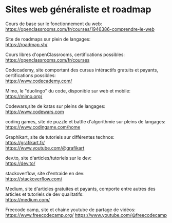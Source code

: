 # Sites web généraliste et roadmap

Cours de base sur le fonctionnement du web: \
https://openclassrooms.com/fr/courses/1946386-comprendre-le-web

Site de roadmaps sur plein de langages:\
https://roadmap.sh/

Cours libres d'openClassrooms, certifications possibles:\
https://openclassrooms.com/fr/courses

Codecademy, site comportant des cursus intéractifs gratuits et payants, certifications possibles:\
https://www.codecademy.com/

Mimo, le "duolingo" du code, disponible sur web et mobile:\
https://mimo.org/

Codewars,site de katas sur pleins de langages:\
https://www.codewars.com

coding games, site de puzzle et battle d'algorithmie sur pleins de langages:\
https://www.codingame.com/home

Graphikart, site de tutoriels sur différentes technos:\
https://grafikart.fr/ \
https://www.youtube.com/@grafikart

dev.to, site d'articles/tutoriels sur le dev:\
https://dev.to/

stackoverflow, site d'entraide en dev:\
https://stackoverflow.com/

Medium, site d'articles gratuites et payants, comporte entre autres des articles et tutoriels de dev qualitatifs:\
https://medium.com/

Freecode camp, site et chaine youtube de partage de vidéos: \
https://www.freecodecamp.org/
https://www.youtube.com/@freecodecamp
